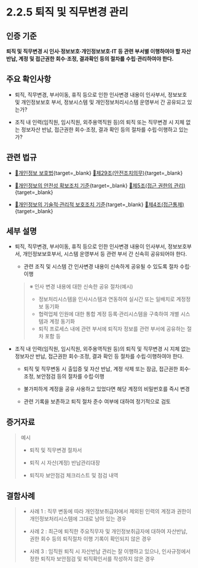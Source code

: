 # 2.2.5 퇴직 및 직무변경 관리

## 인증 기준

**퇴직 및 직무변경 시 인사·정보보호·개인정보보호·IT 등 관련 부서별 이행하여야 할 자산반납, 계정 및 접근권한 회수·조정, 결과확인 등의 절차를 수립·관리하여야 한다.**

## 주요 확인사항

- 퇴직, 직무변경, 부서이동, 휴직 등으로 인한 인사변경 내용이 인사부서, 정보보호 및 개인정보보호 부서, 정보시스템 및 개인정보처리시스템 운영부서 간 공유되고 있는가?

- 조직 내 인력(임직원, 임시직원, 외주용역직원 등)의 퇴직 또는 직무변경 시 지체 없는 정보자산 반납, 접근권한 회수·조정, 결과 확인 등의 절차를 수립·이행하고 있는가?

## 관련 법규

- [🔗개인정보 보호법](https://www.law.go.kr/법령/개인정보보호법/(20200805,16930,20200204)/제29조 "새 창에서 열기"){target=_blank} [🔗제29조(안전조치의무)](https://www.law.go.kr/법령/개인정보보호법/제29조 "새 창에서 열기"){target=_blank}

- [🔗개인정보의 안전성 확보조치 기준](https://www.law.go.kr/행정규칙/(개인정보보호위원회)개인정보의안전성확보조치기준/(2021-2,20210915)/제5조 "새 창에서 열기"){target=_blank} [🔗제5조(접근 권한의 관리)](https://www.law.go.kr/행정규칙/(개인정보보호위원회)개인정보의안전성확보조치기준/제5조 "새 창에서 열기"){target=_blank}

- [🔗개인정보의 기술적·관리적 보호조치 기준](https://www.law.go.kr/행정규칙/(개인정보보호위원회)개인정보의기술적·관리적보호조치기준/(2021-3,20210915)/제4조 "새 창에서 열기"){target=_blank} [🔗제4조(접근통제)](https://www.law.go.kr/행정규칙/(개인정보보호위원회)개인정보의기술적·관리적보호조치기준/제4조 "새 창에서 열기"){target=_blank}

## 세부 설명

- 퇴직, 직무변경, 부서이동, 휴직 등으로 인한 인사변경 내용이 인사부서, 정보보호부서, 개인정보보호부서, 시스템 운영부서 등 관련 부서 간 신속히 공유되어야 한다.

    - 관련 조직 및 시스템 간 인사변경 내용이 신속하게 공유될 수 있도록 절차 수립·이행
    >
    > ※ 인사 변경 내용에 대한 신속한 공유 절차(예시)
    >
    > - 정보처리시스템을 인사시스템과 연동하여 실시간 또는 일배치로 계정정보 동기화
    > - 협력업체 인원에 대한 통합 계정 등록·관리시스템을 구축하여 개별 시스템과 계정 동기화
    > - 퇴직 프로세스 내에 관련 부서에 퇴직자 정보를 관련 부서에 공유하는 절차 포함 등

- 조직 내 인력(임직원, 임시직원, 외주용역직원 등)의 퇴직 및 직무변경 시 지체 없는 정보자산 반납, 접근권한 회수·조정, 결과 확인 등 절차를 수립·이행하여야 한다.

    - 퇴직 및 직무변동 시 출입증 및 자산 반납, 계정 삭제 또는 잠금, 접근권한 회수·조정, 보안점검 등의 절차를 수립·이행

    - 불가피하게 계정을 공유 사용하고 있었다면 해당 계정의 비밀번호를 즉시 변경

    - 관련 기록을 보존하고 퇴직 절차 준수 여부에 대하여 정기적으로 검토

## 증거자료

> 예시
>
> - 퇴직 및 직무변경 절차서
>
> - 퇴직 시 자산(계정) 반납관리대장
>
> - 퇴직자 보안점검 체크리스트 및 점검 내역

## 결함사례

> - 사례 1 : 직무 변동에 따라 개인정보취급자에서 제외된 인력의 계정과 권한이 개인정보처리시스템에 그대로 남아 있는 경우
>
> - 사례 2 : 최근에 퇴직한 주요직무자 및 개인정보취급자에 대하여 자산반납, 권한 회수 등의 퇴직절차 이행 기록이 확인되지 않은 경우
>
> - 사례 3 : 임직원 퇴직 시 자산반납 관리는 잘 이행하고 있으나, 인사규정에서 정한 퇴직자 보안점검 및 퇴직확인서를 작성하지 않은 경우

